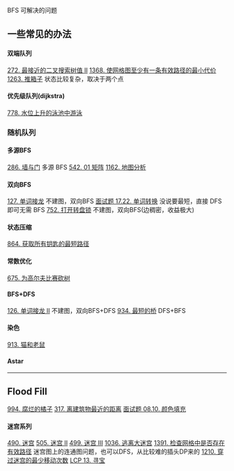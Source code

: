 BFS 可解决的问题


## 一些常见的办法
#### 双端队列
[272. 最接近的二叉搜索树值 II](https://leetcode-cn.com/problems/closest-binary-search-tree-value-ii/)
[1368. 使网格图至少有一条有效路径的最小代价](https://leetcode-cn.com/problems/minimum-cost-to-make-at-least-one-valid-path-in-a-grid/)
[1263. 推箱子](https://leetcode-cn.com/problems/minimum-moves-to-move-a-box-to-their-target-location/) 状态比较复杂，取决于两个点

#### 优先级队列(dijkstra)
[778. 水位上升的泳池中游泳](https://leetcode-cn.com/problems/swim-in-rising-water/)

### 随机队列


#### 多源BFS
[286. 墙与门](https://leetcode-cn.com/problems/walls-and-gates/) 多源 BFS
[542. 01 矩阵](https://leetcode-cn.com/problems/01-matrix/)
[1162. 地图分析](https://leetcode-cn.com/problems/as-far-from-land-as-possible/)

#### 双向BFS
[127. 单词接龙](https://leetcode-cn.com/problems/word-ladder/) 不建图，双向BFS
[面试题 17.22. 单词转换](https://leetcode-cn.com/problems/word-transformer-lcci/) 没说要最短，直接 DFS 即可无需 BFS
[752. 打开转盘锁](https://leetcode-cn.com/problems/open-the-lock/) 不建图，双向BFS(边稠密，收益极大)

#### 状态压缩
[864. 获取所有钥匙的最短路径](https://leetcode-cn.com/problems/shortest-path-to-get-all-keys/)

#### 常数优化
[675. 为高尔夫比赛砍树](https://leetcode-cn.com/problems/cut-off-trees-for-golf-event/)

#### BFS+DFS
[126. 单词接龙 II](https://leetcode-cn.com/problems/word-ladder-ii/) 不建图，双向BFS+DFS
[934. 最短的桥](https://leetcode-cn.com/problems/shortest-bridge/) DFS+BFS

#### 染色
[913. 猫和老鼠](https://leetcode-cn.com/problems/cat-and-mouse/)

#### Astar

---

## Flood Fill
[994. 腐烂的橘子](https://leetcode-cn.com/problems/rotting-oranges/)
[317. 离建筑物最近的距离](https://leetcode-cn.com/problems/shortest-distance-from-all-buildings/)
[面试题 08.10. 颜色填充](https://leetcode-cn.com/problems/color-fill-lcci/)


#### 迷宫系列
[490. 迷宫](https://leetcode-cn.com/problems/the-maze/)
[505. 迷宫 II](https://leetcode-cn.com/problems/the-maze-ii/)
[499. 迷宫 III](https://leetcode-cn.com/problems/the-maze-iii/)
[1036. 逃离大迷宫](https://leetcode-cn.com/problems/escape-a-large-maze/)
[1391. 检查网格中是否存在有效路径](https://leetcode-cn.com/problems/check-if-there-is-a-valid-path-in-a-grid/) 迷宫图上的连通图问题，也可以DFS，从比较难的插头DP来的
[1210. 穿过迷宫的最少移动次数](https://leetcode-cn.com/problems/minimum-moves-to-reach-target-with-rotations/)
[LCP 13. 寻宝](https://leetcode-cn.com/problems/xun-bao/)


